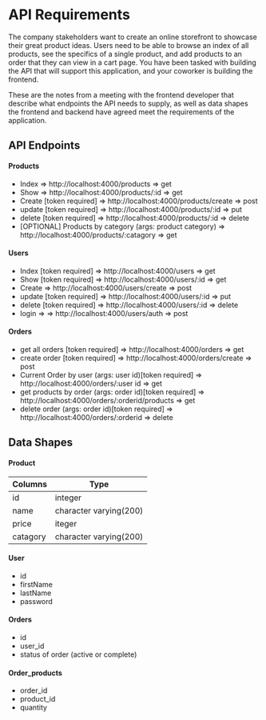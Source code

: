 # API Requirements
The company stakeholders want to create an online storefront to showcase their great product ideas. Users need to be able to browse an index of all products, see the specifics of a single product, and add products to an order that they can view in a cart page. You have been tasked with building the API that will support this application, and your coworker is building the frontend.

These are the notes from a meeting with the frontend developer that describe what endpoints the API needs to supply, as well as data shapes the frontend and backend have agreed meet the requirements of the application. 

## API Endpoints
#### Products
- Index => http://localhost:4000/products    => get
- Show => http://localhost:4000/products/:id => get
- Create [token required] => http://localhost:4000/products/create => post
- update [token required] => http://localhost:4000/products/:id    => put
- delete [token required] => http://localhost:4000/products/:id    => delete
- [OPTIONAL] Products by category (args: product category) => http://localhost:4000/products/:catagory => get

#### Users
- Index [token required] => http://localhost:4000/users          => get
- Show [token required] => http://localhost:4000/users/:id       => get
- Create  => http://localhost:4000/users/create                  => post
- update [token required] => http://localhost:4000/users/:id     => put
- delete [token required] => http://localhost:4000/users/:id     => delete
- login => => http://localhost:4000/users/auth                   => post

#### Orders
- get all orders [token required] => http://localhost:4000/orders                                               => get
- create order [token required] => http://localhost:4000/orders/create                                          => post
- Current Order by user (args: user id)[token required] => http://localhost:4000/orders/:user id                => get
- get products by order (args: order id)[token required] => http://localhost:4000/orders/:orderid/products      => get
- delete order (args: order id)[token required] => http://localhost:4000/orders/:orderid                        => delete

## Data Shapes
#### Product
   Columns    |     Type
------------- | -------------
    id        |     integer
    name      |     character varying(200)
    price     |     iteger
    catagory  |     character varying(200)


#### User
- id
- firstName
- lastName
- password

#### Orders
- id
- user_id
- status of order (active or complete)

#### Order_products
- order_id
- product_id
- quantity 

